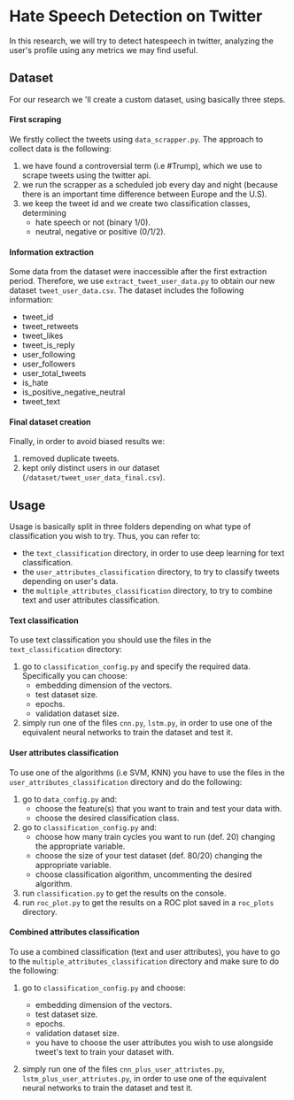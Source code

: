 # Hate Speech Detection on Twitter
In this research, we will try to detect hatespeech in twitter, analyzing the user's profile using any metrics we may find useful. 

## Dataset
For our research we 'll create a custom dataset, using basically three steps.

#### First scraping
We firstly collect the tweets using `data_scrapper.py`. The approach to collect
data is the following:
1. we have found a controversial term (i.e #Trump), which we use to scrape tweets using the twitter api.
2. we run the scrapper as a scheduled job every day and night (because there is an important time difference
between Europe and the U.S).
3. we keep the tweet id and we create two classification classes, determining
    * hate speech or not (binary 1/0).
    * neutral, negative or positive (0/1/2).

#### Information extraction
Some data from the dataset were inaccessible after the first extraction period. Therefore, we use 
`extract_tweet_user_data.py` to obtain our new dataset `tweet_user_data.csv`. 
The dataset includes the following information:
* tweet_id
* tweet_retweets
* tweet_likes
* tweet_is_reply
* user_following
* user_followers
* user_total_tweets
* is_hate
* is_positive_negative_neutral
* tweet_text

#### Final dataset creation
Finally, in order to avoid biased results we: 
1. removed duplicate tweets. 
2. kept only distinct users in our dataset (`/dataset/tweet_user_data_final.csv`). 

## Usage
Usage is basically split in three folders depending on what type of classification you wish to try.
Thus, you can refer to:
* the `text_classification` directory, in order to use deep learning for text
classification.
* the `user_attributes_classification` directory, to try to classify tweets depending on user's data.
* the `multiple_attributes_classification` directory, to try to combine text and user attributes classification.

#### Text classification
To use text classification you should use the files in the `text_classification` directory:
1. go to `classification_config.py` and specify the required data. Specifically you can choose:
   * embedding dimension of the vectors.
   * test dataset size.
   * epochs.
   * validation dataset size.
2. simply run one of the files `cnn.py`, `lstm.py`,
in order to use one of the equivalent neural networks to train the dataset and test it.

#### User attributes classification
To use one of the algorithms (i.e SVM, KNN) you have to use the files in the `user_attributes_classification`
directory and do the following:
1. go to `data_config.py` and:
    * choose the feature(s) that you want to train and test your data with.
    * choose the desired classification class.
2. go to `classification_config.py` and:
    * choose how many train cycles you want to run (def. 20) changing the appropriate variable.
    * choose the size of your test dataset (def. 80/20) changing the appropriate variable.
    * choose classification algorithm, uncommenting the desired algorithm.
3. run `classification.py` to get the results on the console.
4. run `roc_plot.py` to get the results on a ROC plot saved in a `roc_plots` directory.

#### Combined attributes classification
To use a combined classification (text and user attributes), you have to go to the `multiple_attributes_classification` directory
and make sure to do the following:
1. go to `classification_config.py` and choose:
   * embedding dimension of the vectors.
   * test dataset size.
   * epochs.
   * validation dataset size.     
   * you have to choose the user attributes you wish to use alongside tweet's text to train
     your dataset with.
     
2. simply run one of the files `cnn_plus_user_attriutes.py`, `lstm_plus_user_attriutes.py`,
in order to use one of the equivalent neural networks to train the dataset and test it.
